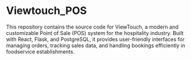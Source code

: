 # Viewtouch_POS
This repository contains the source code for ViewTouch, a modern and customizable Point of Sale (POS) system for the hospitality industry. Built with React, Flask, and PostgreSQL, it provides user-friendly interfaces for managing orders, tracking sales data, and handling bookings efficiently in foodservice establishments.
